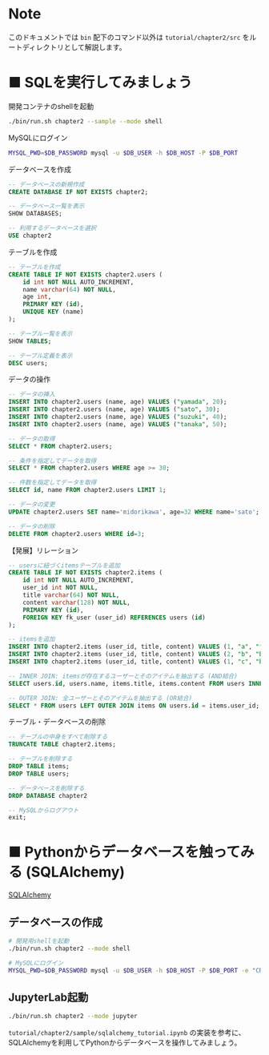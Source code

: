 # Note
このドキュメントでは `bin` 配下のコマンド以外は `tutorial/chapter2/src` をルートディレクトリとして解説します。

# ■ SQLを実行してみましょう

開発コンテナのshellを起動

```bash
./bin/run.sh chapter2 --sample --mode shell
```

MySQLにログイン

```bash
MYSQL_PWD=$DB_PASSWORD mysql -u $DB_USER -h $DB_HOST -P $DB_PORT
```

データベースを作成

```sql
-- データベースの新規作成
CREATE DATABASE IF NOT EXISTS chapter2;

-- データベース一覧を表示
SHOW DATABASES;

-- 利用するデータベースを選択
USE chapter2
```

テーブルを作成

```sql
-- テーブルを作成
CREATE TABLE IF NOT EXISTS chapter2.users (
    id int NOT NULL AUTO_INCREMENT,
    name varchar(64) NOT NULL,
    age int,
    PRIMARY KEY (id),
    UNIQUE KEY (name)
);

-- テーブル一覧を表示
SHOW TABLES;

-- テーブル定義を表示
DESC users;
```

データの操作

```sql
-- データの挿入
INSERT INTO chapter2.users (name, age) VALUES ("yamada", 20);
INSERT INTO chapter2.users (name, age) VALUES ("sato", 30);
INSERT INTO chapter2.users (name, age) VALUES ("suzuki", 40);
INSERT INTO chapter2.users (name, age) VALUES ("tanaka", 50);

-- データの取得
SELECT * FROM chapter2.users;

-- 条件を指定してデータを取得
SELECT * FROM chapter2.users WHERE age >= 30;

-- 件数を指定してデータを取得
SELECT id, name FROM chapter2.users LIMIT 1;

-- データの変更
UPDATE chapter2.users SET name='midorikawa', age=32 WHERE name='sato';

-- データの削除
DELETE FROM chapter2.users WHERE id=3;
```

【発展】リレーション

```sql
-- usersに紐づくitemsテーブルを追加
CREATE TABLE IF NOT EXISTS chapter2.items (
    id int NOT NULL AUTO_INCREMENT,
    user_id int NOT NULL,
    title varchar(64) NOT NULL,
    content varchar(128) NOT NULL,
    PRIMARY KEY (id),
    FOREIGN KEY fk_user (user_id) REFERENCES users (id)
);

-- itemsを追加
INSERT INTO chapter2.items (user_id, title, content) VALUES (1, "a", "foo");
INSERT INTO chapter2.items (user_id, title, content) VALUES (2, "b", "bar");
INSERT INTO chapter2.items (user_id, title, content) VALUES (1, "c", "baz");

-- INNER JOIN: itemsが存在するユーザーとそのアイテムを抽出する (AND結合)
SELECT users.id, users.name, items.title, items.content FROM users INNER JOIN items ON users.id = items.user_id

-- OUTER JOIN: 全ユーザーとそのアイテムを抽出する (OR結合)
SELECT * FROM users LEFT OUTER JOIN items ON users.id = items.user_id;
```

テーブル・データベースの削除

```sql
-- テーブルの中身をすべて削除する
TRUNCATE TABLE chapter2.items;

-- テーブルを削除する
DROP TABLE items;
DROP TABLE users;

-- データベースを削除する
DROP DATABASE chapter2

-- MySQLからログアウト
exit;
```

# ■ Pythonからデータベースを触ってみる (SQLAlchemy)

[SQLAlchemy](https://www.sqlalchemy.org/)

## データベースの作成

```bash
# 開発用shellを起動
./bin/run.sh chapter2 --mode shell

# MySQLにログイン
MYSQL_PWD=$DB_PASSWORD mysql -u $DB_USER -h $DB_HOST -P $DB_PORT -e "CREATE DATABASE IF NOT EXISTS chapter2"
```

## JupyterLab起動

```bash
./bin/run.sh chapter2 --mode jupyter
```

`tutorial/chapter2/sample/sqlalchemy_tutorial.ipynb` の実装を参考に、SQLAlchemyを利用してPythonからデータベースを操作してみましょう。